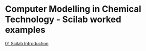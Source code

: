 
# Computer Modelling in Chemical Technology  - Scilab worked examples

[01 Scilab Introduction](01/README.md)
